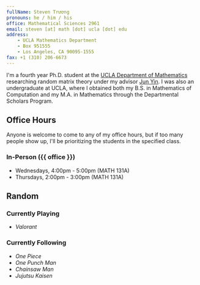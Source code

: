 ```yaml
---
fullName: Steven Trương
pronouns: he / him / his
office: Mathematical Sciences 2961
email: steven [at] math [dot] ucla [dot] edu
address:
    - UCLA Mathematics Department
    - Box 951555
    - Los Angeles, CA 90095-1555
fax: +1 (310) 206-6673
---
```


I'm a fourth year Ph.D. student at the [UCLA Department of Mathematics](https://ww3.math.ucla.edu/) researching random matrix theory under my advisor [Jun Yin](https://www.math.ucla.edu/~jyin/). I was also an undergraduate at UCLA, where I obtained both my B.S. in Mathematics of Computation and my M.A. in Mathematics through the Departmental Scholars Program.

## Office Hours

Anyone is welcome to come to any of my office hours, but if too many people show up, I'll be prioritizing the students in the specified class.

### In-Person ({{ office }})

-   Wednesdays, 4:00pm - 5:00pm (MATH 131A)
-   Thursdays, 2:00pm - 3:00pm (MATH 131A)

## Random

### Currently Playing

-   _Valorant_

### Currently Following

-   _One Piece_
-   _One Punch Man_
-   _Chainsaw Man_
-   _Jujutsu Kaisen_
